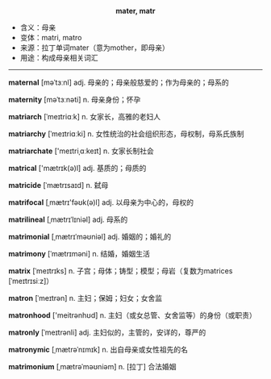
**<center>mater, matr</center>**

- <span class="definition">含义：母亲</span>
- <span class="definition">变体：matri, matro</span>
- <span class="definition">来源：拉丁单词mater（意为mother，即母亲）</span>
- <span class="definition">用途：构成母亲相关词汇</span>

---

<span class="vocabulary">**maternal**</span> [məˈtɜːnl] adj. 母亲的；母亲般慈爱的；作为母亲的；母系的

<span class="vocabulary">**maternity**</span> [məˈtɜːnəti] n. 母亲身份；怀孕


<span class="vocabulary">**matriarch**</span> [ˈmeɪtriɑːk] n. 女家长，高雅的老妇人

<span class="vocabulary">**matriarchy**</span> [ˈmeɪtriɑːki] n. 女性统治的社会组织形态，母权制，母系氏族制

<span class="vocabulary">**matriarchate**</span> ['meɪtriˌɑːkeɪt] n. 女家长制社会

<span class="vocabulary">**matrical**</span> ['mætrɪk(ә)l] adj. 基质的；母质的

<span class="vocabulary">**matricide**</span> [ˈmætrɪsaɪd] n. 弑母

<span class="vocabulary">**matrifocal**</span> [ˌmætrɪ'fəʊk(ə)l] adj. 以母亲为中心的，母权的

<span class="vocabulary">**matrilineal**</span> [ˌmætrɪˈlɪniəl] adj. 母系的

<span class="vocabulary">**matrimonial**</span> [ˌmætrɪˈməʊniəl] adj. 婚姻的；婚礼的

<span class="vocabulary">**matrimony**</span> [ˈmætrɪməni] n. 结婚，婚姻生活

<span class="vocabulary">**matrix**</span> [ˈmeɪtrɪks] n. 子宫；母体；铸型；模型；母岩（复数为matrices [ˈmeɪtrɪsiːz]）

<span class="vocabulary">**matron**</span> [ˈmeɪtrən] n. 主妇；保姆；妇女；女舍监

<span class="vocabulary">**matronhood**</span> ['meitrənhʊd] n. 主妇（或女总管、女舍监等）的身份（或职责）

<span class="vocabulary">**matronly**</span> [ˈmeɪtrənli] adj. 主妇似的，主管的，安详的，尊严的

<span class="vocabulary">**matronymic**</span> [ˌmætrəˈnɪmɪk] n. 出自母亲或女性祖先的名

<span class="vocabulary">**matrimonium**</span> [ˌmætrəˈməʊniәm] n. [拉丁] 合法婚姻


